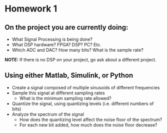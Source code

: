 # Homework 1

## On the project you are currently doing:
- What Signal Processing is being done?
- What DSP hardware?  FPGA? DSP? PC? Etc.
- Which ADC and DAC?  How many bits?  What is the sample rate?

**NOTE:** If there is no DSP on your project, go ask about a different project.

## Using either Matlab, Simulink, or Python
- Create a signal composed of multiple sinusoids of different frequencies
- Sample this signal at different sampling rates
    - What is the minimum sampling rate allowed?
- Quantize the signal, using quantizing levels (i.e. different numbers of bits)
- Analyze the spectrum of the signal
  - How does the quantizing level affect the noise floor of the spectrum?
  - For each new bit added, how much does the noise floor decrease?
